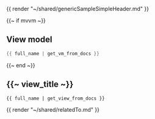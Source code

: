 {{ render "~/shared/genericSampleSimpleHeader.md" }}

{{~ if mvvm ~}}
## View model

```csharp
{{ full_name | get_vm_from_docs }}
```
{{~ end ~}}

## {{~ view_title ~}}

```
{{ full_name | get_view_from_docs }}
```

{{ render "~/shared/relatedTo.md" }}